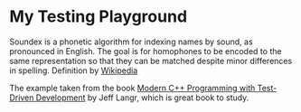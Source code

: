 # My Testing Playground

Soundex is a phonetic algorithm for indexing names by sound, as pronounced in English. The goal
 is for homophones to be encoded to the same representation so that they can be matched despite
  minor differences in spelling. Definition by [Wikipedia](https://en.wikipedia.org/wiki/Soundex)
  
The example taken from the book [Modern C++ Programming with Test-Driven Development](https://pragprog.com/titles/lotdd/modern-c-programming-with-test-driven-development/) by Jeff
 Langr, which is great book to study.